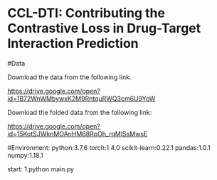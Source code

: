 # CCL-DTI: Contributing the Contrastive Loss in Drug-Target Interaction Prediction

#Data

Download the data from the following link.

https://drive.google.com/open?id=1B72WnWMbywxK2M9RntquRWQ3cm6U9YoW

Download the folded data from the following link:

https://drive.google.com/open?id=15KotSJWknMOAnHM68RpOh_rqMISsMwsE

#Environment:
python:3.7.6
torch:1.4.0 
scikit-learn:0.22.1 
pandas:1.0.1 
numpy:1.18.1

start: 1.python main.py
